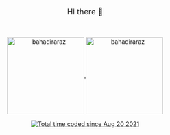 <p align="center" style="font-size:18px;">Hi there 👋</p> 
<br>

<p align="center">
	<a href="https://github.com/bahadiraraz">
		  <img height="180em" align="center" src="https://github-readme-stats.vercel.app/api?username=bahadiraraz&show_icons=true&locale=en&theme=dark&include_all_commits=true&count_private=true" alt="bahadiraraz"/>
		  <img height="180em" align="center" src="https://github-readme-stats.vercel.app/api/top-langs?username=bahadiraraz&show_icons=true&locale=en&layout=compact&langs_count=8&theme=dark" alt="bahadiraraz"/>
	</a>
</p>

<p align="center">
	<a href="https://wakatime.com/@617f9d3c-9fc6-4ae9-a28e-c6047c45ccbc">
		<img src="https://wakatime.com/badge/user/617f9d3c-9fc6-4ae9-a28e-c6047c45ccbc.svg" alt="Total time coded since Aug 20 2021" />
	</a>
</p>
<br>
